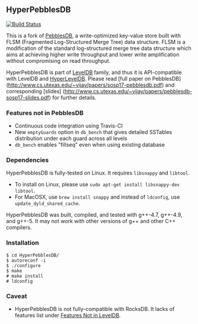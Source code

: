## HyperPebblesDB 

[![Build Status](https://travis-ci.org/xxks-kkk/HyperPebblesDB.svg?branch=master)](https://travis-ci.org/xxks-kkk/HyperPebblesDB)

This is a fork of [PebblesDB](https://github.com/utsaslab/pebblesdb), a write-optimized key-value store built with FLSM (Fragmented Log-Structured Merge Tree) data structure. FLSM is a modification of the standard log-structured merge tree data structure which
aims at achieving higher write throughput and lower write amplification without compromising on read throughput.

HyperPebblesDB is part of [LevelDB](https://github.com/google/leveldb) family, and thus it is API-compatible with LevelDB and 
[HyperLevelDB](https://github.com/rescrv/HyperLevelDB). Please read [full paper on PebblesDB]
(http://www.cs.utexas.edu/~vijay/papers/sosp17-pebblesdb.pdf) and corresponding [slides]
(http://www.cs.utexas.edu/~vijay/papers/pebblesdb-sosp17-slides.pdf) for further details.

### Features not in PebblesDB

- Continuous code integration using Travis-CI
- New `emptyGuards` option in `db_bench` that gives detailed SSTables distribution under each guard across all levels
- `db_bench` enables "fillseq" even when using existing database

### Dependencies

HyperPebblesDB is fully-tested on Linux. It requires `libsnappy` and `libtool`. 

- To install on Linux, please use `sudo apt-get install libsnappy-dev libtool`. 
- For MacOSX, use `brew install snappy` and instead of `ldconfig`, use `update_dyld_shared_cache`.

HyperPebblesDB was built, compiled, and tested with g++-4.7, g++-4.9, and g++-5. It may not work with other versions of g++ and other C++ compilers. 

### Installation

`$ cd HyperPebblesDB/`  
`$ autoreconf -i`  
`$ ./configure`  
`$ make`  
`# make install`  
`# ldconfig`  

### Caveat

- HyperPebblesDB is not fully-compatible with RocksDB. It lacks of features list under [Features Not in LevelDB](https://github.com/facebook/rocksdb/wiki/Features-Not-in-LevelDB).
 
